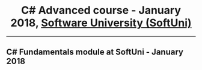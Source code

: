 <!DOCTYPE html>
<html lang="en">
<head>
    <meta charset="UTF-8">
</head>
<body>
<h1 style="text-align: center">C# Advanced course
    - January 2018, <a href="https://softuni.bg/trainings/1841/csharp-advanced-january-2018">Software University (SoftUni)</a></h1>
<hr/>
<h2>C# Fundamentals module at SoftUni - January 2018</h2>
</body>
</html>